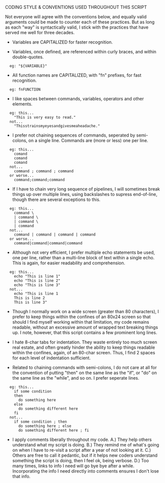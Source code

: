 CODING STYLE & CONVENTIONS USED THROUGHOUT THIS SCRIPT

Not everyone will agree with the conventions below, and equally valid
arguments could be made to counter each of these practices.  But as
long as each "way" is syntactically valid, I stick with the practices
that have served me well for three decades.

- Variables are CAPITALIZED for faster recognition.

- Variables, once defined, are referenced within curly braces, and within
  double-quotes.
```
  eg: "${VARIABLE}"
```

- All function names are CAPITALIZED, with "fn" prefixes, for fast
  recognition.
```
  eg: fnFUNCTION
```

- I like spaces between commands, variables, operators and other elements.
```
  eg: this...
    "This is very easy to read."
  not...
    "Thisstrainsmyeyesandgivesmeaheadache."
```

- I prefer not chaining sequences of commands, seperated by semi-colons,
  on a single line.  Commands are (more or less) one per line.
```
  eg: this...
    comand
    comand
    comand
  not...
    command ; command ; command
  or worse...
    command;command;command
```

- If I have to chain very long sequence of pipelines, I will sometimes
  break things up over multiple lines, using backslashes to supress
  end-of-line, though there are several exceptions to this.
```
  eg: this...
    command \
    | command \
    | command \
    | command
  not...
    command | command | command | command
  or worse...
    command|command|command|command
```

- Although not very efficient, I prefer multiple echo statements be used,
  one per line, rather than a multi-line block of text within a single echo.
  This is again, for easier readability and comprehension.
```
  eg: this...
    echo "This is line 1"
    echo "This is line 2"
    echo "This is line 3"
  not...
    echo "This is line 1
    This is line 2
    This is line 3"
```

- Though I normally work on a wide screen (greater than 80 characters),
  I prefer to keep things within the confines of an 80x24 screen so that
  should I find myself working within that limitation, my code remains
  readable, without an excessive amount of wrapped text breaking things up.
  I note, however, that this script contains a few prominent long lines.

- I hate 8-char tabs for indentation.  They waste entirely too much screen
  real estate, and often greatly hinder the ability to keep things
  readable within the confines, again, of an 80-char screen.  Thus, I find
  2 spaces for each level of indentation sufficient.

- Related to chaining commands with semi-colons, I do not care at all for
  the convention of putting "then" on the same line as the "if", or "do"
  on the same line as the "while", and so on.  I prefer seperate lines.
```
  eg: this...
    if some condition
    then
      do something here
    else
      do something different here
    fi
  not...
    if some condition ; then
      do something here ; else
      do something different here ; fi
```

- I apply comments liberally throughout my code.  A.) They help others
  understand what my script is doing.  B.) They remind me of what's going
  on when I have to re-visit a script after a year of not looking at it.
  C.) Others are free to call it pedantic, but if it helps new coders
  understand something the script is doing, then I feel ok, being verbose.
  D.) Too many times, links to info I need will go bye bye after a while.
  Incorporating the info I need directly into comments ensures I don't
  lose that info.
